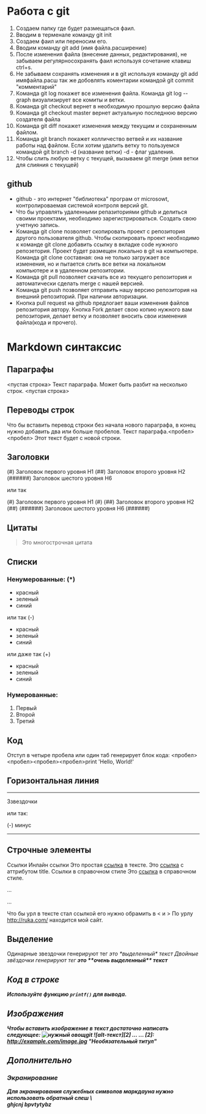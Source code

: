# Работа с git
1. Создаем папку где будет размещаться фаил.
2. Вводим в терменале команду git init
3. Создаем фаил или переносим его. 
4. Вводим команду git add (имя файла.расширение)
5. После изменения файла (внесение данных, редактирования), не забываем регулярносохранять фаил используя сочетание клавиш ctrl+s.
6. Не забываем сохранять изменения и в git используя команду git add имяфайла.расш так же добовлять коментарии командой git commit "комментарий"
7. Команда git log покажет все изменения файла. Команда git log --graph визуализирует все комиты и ветки.
8. Команда git checkout вернет в необходимую прошлую версию файла
9. Команда git checkout master вернет актуальную последнюю версию создателя файла
10. Команда git diff покажет изменения между текущим и сохраненным файлом.
11. Команда git branch покажет колличество ветвей и их название работы над файлом. Если хотим удалить ветку то пользуемся командой git branch -d (название ветки) -d - флаг удаления.
12. Чтобы слить любую ветку с текущей, вызываем
git merge (имя ветки для слияния с текущей)
## github
 * github - это интернет "библиотека" програм от microsowt, контролироваемая системой контроля версий git.
 * Что бы управлять удаленными репазиториями github и делиться своими проектами, необходимо зарегистрироваться. Создать свою учетную запись. 
 * Команда git clone позволяет скопировать проект с репозитория другого пользователя github. Чтобы скопировать проект необходимо к команде git clone добавить ссылку в вкладке code нужного репозетория.
 Проект будет размещен локально в git на компьютере. Команда git clone составная: она не только загружает все изменения, но и пытается слить все ветки на локальном компьютере и в удаленном репозитории.
 * Команда git pull  позволяет скачать все из текущего репозитория и автоматически сделать merge с нашей версией.
 * Команда git push  позволяет отправить нашу версию репозитория на внешний репозиторий. При наличии авторизации.
 * Кнопка pull request на github предлогает ваши изменения файлов репозитория автору. Кнопка Fork делает свою копию нужного вам репозитория, делает ветку и позволяет вносить свои изменения файла(кода и прочего). 

# Markdown синтаксис
## Параграфы
<пустая строка>
Текст параграфа. Может быть
разбит на несколько строк.
<пустая строка>
## Переводы строк
Что бы вставить перевод строки без начала нового параграфа, в конец нужно добавить два или больше пробелов.
Текст параграфа.<пробел><пробел>
Этот текст будет с новой строки.
## Заголовки
(#) Заголовок первого уровня H1
(##) Заголовок второго уровня H2
(######) Заголовок шестого уровня H6

или так

(#) Заголовок первого уровня H1 (#)
(##) Заголовок второго уровня H2 (##)
(######) Заголовок шестого уровня H6 (######)
## Цитаты
> Это
многострочная
цитата
## Списки
### Ненумерованные: (*)
* красный
* зеленый
* синий

или так (-)
- красный
- зеленый
- синий

или даже так (+)
+ красный
+ зеленый
+ синий
### Нумерованные:
1. Первый
2. Второй
3. Третий
## Код
Отступ в четыре пробела или один таб генерирует блок кода:
<пробел><пробел><пробел><пробел>print 'Hello, World!'
## Горизонтальная линия
***
 3звездочки

или так: 

(-) минус

---

## Строчные элементы
Ссылки
Инлайн ссылки
Это простая [ссылка](http://rua.com/) в тексте.
Это [ссылка](http://ruk.com/ "Титул") с аттрибутом title.
Ссылки в справочном стиле
Это [ссылка][1] в справочном стиле.

...

...

[1]: http://ruk.com/ "Необязательный титул"
Что бы урл в тексте стал ссылкой его нужно обрамить в < и >
По урлу <http://ruka.com/> находится мой сайт.
## Выделение
Одинарные звездочки генерируют тег <em>
это \*выделенный\* текст
Двойные звёздочки генерируют тег <strong>
это \*\*очень выделенный\*\* текст
## Код в строке
Используйте функцию `printf()` для вывода.
## Изображения
Чтобы вставить изображение в текст достаточно написать следующее:
![нужный овощ](Redis.jpg)git
![alt-текст][2]
...
...
[2]: http://example.com/image.jpg "Необязательный титул"
## Дополнительно
### Экранирование
Для экранирования служебных символов маркдауна нужно использовать обратный слеш \  
ghjcnj bpvtytybz